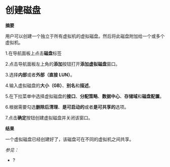 # 创建磁盘

**摘要**

用户可以创建一个独立于所有虚拟机的虚拟磁盘。然后将此磁盘附加给一个或多个虚拟机。

1.在导航面板上点击**磁盘**标签

2.点击导航面板左上角的**添加**按钮打开**添加虚拟磁盘**窗口。

3.选择**内部**或者**外部（直接 LUN）**。

4.输入虚拟磁盘的**大小（GB）**、**别名**和**描述**。

5.在下拉菜单中选择虚拟磁盘的**接口**、**分配策略**、**数据中心**、**存储域**和**磁盘配置**。

6.根据需要勾选**删除后清理**、**是可启动的**或者**是可共享的**选项。

7.点击**确定**按钮创建虚拟磁盘并关闭该窗口。

**结果**

一个虚拟磁盘已经创建好了，该磁盘可在不同的虚拟机之间共享。

*参见：*

-   ?
